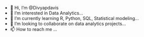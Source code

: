 - 👋 Hi, I’m @Divyapdavis
- 👀 I’m interested in Data Analytics...
- 🌱 I’m currently learning R, Python, SQL, Statistical modeling...
- 💞️ I’m looking to collaborate on data analytics projects...
- 📫 How to reach me ...

<!---
Divyapdavis/Divyapdavis is a ✨ special ✨ repository because its `README.md` (this file) appears on your GitHub profile.
You can click the Preview link to take a look at your changes.
--->

